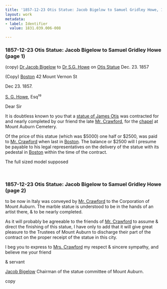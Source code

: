 ```yaml
---
title: '1857-12-23 Otis Statue: Jacob Bigelow to Samuel Gridley Howe, 1831.039.006-008'
layout: work
metadata:
- label: Identifier
  value: 1831.039.006-008

---
```

<div class="pages">
<div id="page-1130718">
<h3><a name="page-1130718">1857-12-23 Otis Statue: Jacob Bigelow to Samuel Gridley Howe (page 1)</a></h3>
<div class="page-content">
<p>(copy)<span class='line-break'> </span><a href='/pages/subjects/52529' title='Bigelow, Jacob'>Dr Jacob Bigelow</a><span class='line-break'> </span>to<span class='line-break'> </span><a href='/pages/subjects/54478' title='Howe, Samuel Gridley'>Dr S.G. Howe</a> <span class='line-break'> </span>on <span class='line-break'> </span><a href='/pages/subjects/54268' title='James Otis Statue'>Otis Statue</a><span class='line-break'> </span><date when='1857-12-23'>Dec. 23. 1857</date></p>
<p>(Copy)  <a href='/pages/subjects/52559' title='Boston, MA'>Boston</a>  42  Mount Vernon St</p>
<p><date when='1857-12-23'>Dec 23. 1857</date>.</p>
<p><a href='/pages/subjects/54478' title='Howe, Samuel Gridley'>S. G. Howe</a>, Esq<sup>re</sup></p>
<p>Dear Sir</p>
<p>It is doubtless known<span class='line-break'> </span>to you that a <a href='/pages/subjects/54268' title='James Otis Statue'>statue of James<span class='line-break'> </span>Otis</a> was contracted for and nearly <span class='line-break'> </span>completed by our friend the late<span class='line-break'> </span><a href='/pages/subjects/53236' title='Crawford, Thomas'>Mr. Crawford</a>, for the <a href='/pages/subjects/53239' title='Bigelow Chapel'><!--Bigelow-->chapel</a> at <span class='line-break'> </span>Mount Auburn Cemetery.</p>
<p>Of the price of this statue<span class='line-break'> </span>(which was $5000) one half or <span class='line-break'> </span>$2500, was paid to <a href='/pages/subjects/53236' title='Crawford, Thomas'>Mr. Crawford</a><span class='line-break'> </span>when last in <a href='/pages/subjects/52559' title='Boston, MA'>Boston</a>.  The balance<span class='line-break'> </span>or $2500 will I presume be <span class='line-break'> </span>payable to his legal representatives <span class='line-break'> </span>on the delivery of the statue<span class='line-break'> </span>with its pedestal in <a href='/pages/subjects/52559' title='Boston, MA'>Boston</a> within<span class='line-break'> </span>the time of the contract.</p>
<p>The full sized model supposed</p>
</div>
</div>
<br />
<div id="page-1130719">
<h3><a name="page-1130719">1857-12-23 Otis Statue: Jacob Bigelow to Samuel Gridley Howe (page 2)</a></h3>
<div class="page-content">
<p>to be now in Italy was conveyed<span class='line-break'> </span>by <a href='/pages/subjects/53236' title='Crawford, Thomas'>Mr. Crawford</a> to the Corporation <span class='line-break'> </span>of Mount Auburn.  The marble<span class='line-break'> </span>statue is understood to be in <span class='line-break'> </span>the hands of an artist there,<span class='line-break'> </span>&amp; to be nearly completed.</p>
<p>As it will probably be <span class='line-break'> </span>agreeable to the friends of <span class='line-break'> </span><a href='/pages/subjects/53236' title='Crawford, Thomas'>Mr. Crawford</a> to assume &amp; direct <span class='line-break'> </span>the finishing of this statue,<span class='line-break'> </span>I have only to add that it<span class='line-break'> </span>will give great pleasure <span class='line-break'> </span>to the Trustees of Mount Auburn<span class='line-break'> </span>to discharge their part of the <span class='line-break'> </span>contract on the proper receipt<span class='line-break'> </span>of the statue in this city.</p>
<p>I beg you to express to <span class='line-break'> </span><a href='/pages/subjects/54471' title='Crawford, Louisa W.'>Mrs. Crawford</a> my respect<span class='line-break'> </span>&amp; sincere sympathy, and <span class='line-break'> </span>believe me your friend</p>
<p>&amp; servant</p>
<p><a href='/pages/subjects/52529' title='Bigelow, Jacob'>Jacob Bigelow</a><span class='line-break'> </span>Chairman of the statue<span class='line-break'> </span>committee of Mount Auburn.</p>
<p>copy<span class='line-break'> </span></p>
</div>
</div>
<br />
</div>
